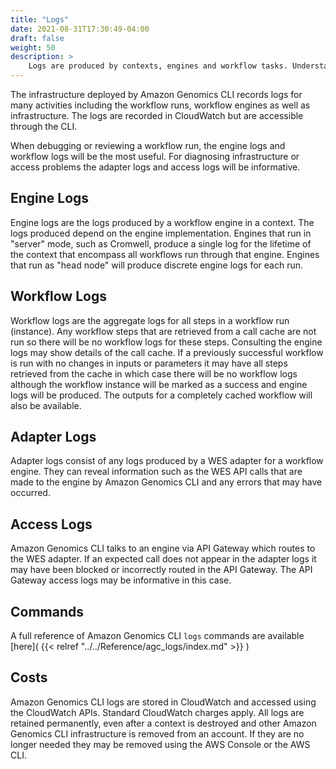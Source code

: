 ```yaml
---
title: "Logs"
date: 2021-08-31T17:30:49-04:00
draft: false
weight: 50
description: >
    Logs are produced by contexts, engines and workflow tasks. Understanding how to access them is critical to monitoring and debugging workflows.
---
```


The infrastructure deployed by Amazon Genomics CLI records logs for many activities including the workflow runs, workflow
engines as well as infrastructure. The logs are recorded in CloudWatch but are accessible through the CLI.

When debugging or reviewing a workflow run, the engine logs and workflow logs will be the most useful. For diagnosing
infrastructure or access problems the adapter logs and access logs will be informative.

## Engine Logs

Engine logs are the logs produced by a workflow engine in a context. The logs produced depend on the engine implementation.
Engines that run in "server" mode, such as Cromwell, produce a single log for the lifetime of the context that encompass
all workflows run through that engine. Engines that run as "head node" will produce discrete engine logs for each run.

## Workflow Logs

Workflow logs are the aggregate logs for all steps in a workflow run (instance). Any workflow steps that are retrieved from
a call cache are not run so there will be no workflow logs for these steps. Consulting the engine logs may show details of
the call cache. If a previously successful workflow is run with no changes in inputs or parameters it may have all steps
retrieved from the cache in which case there will be no workflow logs although the workflow instance will be marked as a 
success and engine logs will be produced. The outputs for a completely cached workflow will also be available.

## Adapter Logs

Adapter logs consist of any logs produced by a WES adapter for a workflow engine. They can reveal information such as
the WES API calls that are made to the engine by Amazon Genomics CLI and any errors that may have occurred. 

## Access Logs

Amazon Genomics CLI talks to an engine via
API Gateway which routes to the WES adapter. If an expected call does not appear in the adapter logs it may have been
blocked or incorrectly routed in the API Gateway. The API Gateway access logs may be informative in this case.

## Commands

A full reference of Amazon Genomics CLI `logs` commands are available [here]( {{< relref "../../Reference/agc_logs/index.md" >}} )

## Costs

Amazon Genomics CLI logs are stored in CloudWatch and accessed using the CloudWatch APIs. Standard CloudWatch charges apply.
All logs are retained permanently, even after a context is destroyed and other Amazon Genomics CLI infrastructure is 
removed from an account. If they are no longer needed they may be removed using the AWS Console or the AWS CLI.